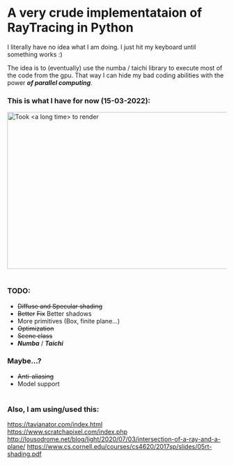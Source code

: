 # A very crude implementataion of RayTracing in Python
I literally have no idea what I am doing. I just hit my keyboard until something works :)
   
The idea is to (eventually) use the numba / taichi library to execute most of the code from the gpu. That way I can hide my bad coding abilities with the power ___of parallel computing___.
   
### This is what I have for now (15-03-2022):
<img title="Took <a long time> to render" src="out/SSAA.png" width="640" height="360">
<br><br>

### TODO:
* ~~Diffuse and Specular shading~~
* ~~Better~~ ~~Fix~~ Better shadows
* More primitives (Box, finite plane...)
* ~~Optimization~~
* ~~Scene class~~
*  ___Numba___ / ___Taichi___

### Maybe...?
* ~~Anti-aliasing~~
* Model support
<br><br>

### Also, I am using/used this:  
https://tavianator.com/index.html  
https://www.scratchapixel.com/index.php  
http://lousodrome.net/blog/light/2020/07/03/intersection-of-a-ray-and-a-plane/
https://www.cs.cornell.edu/courses/cs4620/2017sp/slides/05rt-shading.pdf

